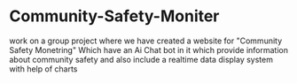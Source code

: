 # Community-Safety-Moniter
work on a group project where we have created a website for "Community Safety Monetring" Which have an Ai Chat bot in it which provide information about community safety and also include a realtime data display system with help of charts
